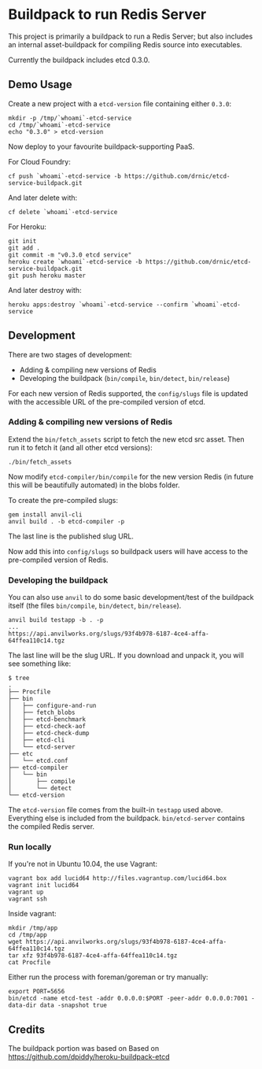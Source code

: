 # Buildpack to run Redis Server

This project is primarily a buildpack to run a Redis Server; but also includes an internal asset-buildpack for compiling Redis source into executables.

Currently the buildpack includes etcd 0.3.0.

## Demo Usage

Create a new project with a `etcd-version` file containing either `0.3.0`:

```
mkdir -p /tmp/`whoami`-etcd-service
cd /tmp/`whoami`-etcd-service
echo "0.3.0" > etcd-version
```

Now deploy to your favourite buildpack-supporting PaaS.

For Cloud Foundry:

```
cf push `whoami`-etcd-service -b https://github.com/drnic/etcd-service-buildpack.git
```

And later delete with:

```
cf delete `whoami`-etcd-service
```

For Heroku:

```
git init
git add .
git commit -m "v0.3.0 etcd service"
heroku create `whoami`-etcd-service -b https://github.com/drnic/etcd-service-buildpack.git
git push heroku master
```

And later destroy with:

```
heroku apps:destroy `whoami`-etcd-service --confirm `whoami`-etcd-service
```

## Development

There are two stages of development:

* Adding & compiling new versions of Redis
* Developing the buildpack (`bin/compile`, `bin/detect`, `bin/release`)

For each new version of Redis supported, the `config/slugs` file is updated with the accessible URL of the pre-compiled version of etcd.

### Adding & compiling new versions of Redis

Extend the `bin/fetch_assets` script to fetch the new etcd src asset. Then run it to fetch it (and all other etcd versions):

```
./bin/fetch_assets
```

Now modify `etcd-compiler/bin/compile` for the new version Redis (in future this will be beautifully automated) in the blobs folder.

To create the pre-compiled slugs:

```
gem install anvil-cli
anvil build . -b etcd-compiler -p
```

The last line is the published slug URL.

Now add this into `config/slugs` so buildpack users will have access to the pre-compiled version of Redis.

### Developing the buildpack

You can also use `anvil` to do some basic development/test of the buildpack itself (the files `bin/compile`, `bin/detect`, `bin/release`).

```
anvil build testapp -b . -p
...
https://api.anvilworks.org/slugs/93f4b978-6187-4ce4-affa-64ffea110c14.tgz
```

The last line will be the slug URL. If you download and unpack it, you will see something like:

```
$ tree
.
├── Procfile
├── bin
│   ├── configure-and-run
│   ├── fetch_blobs
│   ├── etcd-benchmark
│   ├── etcd-check-aof
│   ├── etcd-check-dump
│   ├── etcd-cli
│   └── etcd-server
├── etc
│   └── etcd.conf
├── etcd-compiler
│   └── bin
│       ├── compile
│       └── detect
└── etcd-version
```

The `etcd-version` file comes from the built-in `testapp` used above. Everything else is included from the buildpack. `bin/etcd-server` contains the compiled Redis server.

### Run locally

If you're not in Ubuntu 10.04, the use Vagrant:

```
vagrant box add lucid64 http://files.vagrantup.com/lucid64.box
vagrant init lucid64
vagrant up
vagrant ssh
```

Inside vagrant:

```
mkdir /tmp/app
cd /tmp/app
wget https://api.anvilworks.org/slugs/93f4b978-6187-4ce4-affa-64ffea110c14.tgz
tar xfz 93f4b978-6187-4ce4-affa-64ffea110c14.tgz
cat Procfile
```

Either run the process with foreman/goreman or try manually:

```
export PORT=5656
bin/etcd -name etcd-test -addr 0.0.0.0:$PORT -peer-addr 0.0.0.0:7001 -data-dir data -snapshot true
```

## Credits

The buildpack portion was based on 
Based on https://github.com/dpiddy/heroku-buildpack-etcd
